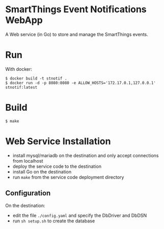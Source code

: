 # SmartThings Event Notifications WebApp
A Web service (in Go) to store and manage the SmartThings events.

# Run
With docker:
```text
$ docker build -t stnotif .
$ docker run -d -p 8080:8080 -e ALLOW_HOSTS='172.17.0.1,127.0.0.1' stnotif:latest
```
# Build
```text
$ make
```

# Web Service Installation
* install mysql/mariadb on the destination and only accept connections from localhost
* deploy the service code to the destination
* install Go on the destination
* run `make` from the service code deployment directory

## Configuration
On the destination:
* edit the file `./config.yaml` and specify the DbDriver and DbDSN
* run `sh setup.sh` to create the database
